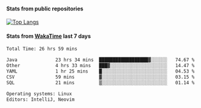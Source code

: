 #### Stats from public repositories

[![Top Langs](https://github-readme-stats.vercel.app/api/top-langs/?username=hyoghurt&layout=compact&exclude_repo=multiserver,docker_compose&langs_count=6)](https://github.com/anuraghazra/github-readme-stats)

#### Stats from [WakaTime](https://wakatime.com/@hyoghurt) last 7 days
<!--START_SECTION:waka-->

```txt
Total Time: 26 hrs 59 mins

Java              23 hrs 34 mins  ██████████████████▓░░░░░░   74.67 %
Other             4 hrs 33 mins   ███▓░░░░░░░░░░░░░░░░░░░░░   14.47 %
YAML              1 hr 25 mins    █░░░░░░░░░░░░░░░░░░░░░░░░   04.53 %
CSV               59 mins         ▓░░░░░░░░░░░░░░░░░░░░░░░░   03.15 %
SQL               21 mins         ▒░░░░░░░░░░░░░░░░░░░░░░░░   01.14 %

Operating systems: Linux
Editors: IntelliJ, Neovim
```

<!--END_SECTION:waka-->
